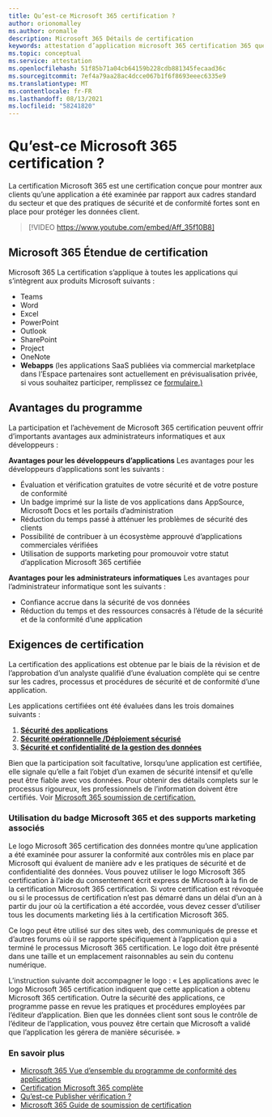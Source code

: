 ```yaml
---
title: Qu’est-ce Microsoft 365 certification ?
author: orionomalley
ms.author: oromalle
description: Microsoft 365 Détails de certification
keywords: attestation d’application microsoft 365 certification 365 questionnaire appSource
ms.topic: conceptual
ms.service: attestation
ms.openlocfilehash: 51f85b71a04cb64159b228cdb881345fecaad36c
ms.sourcegitcommit: 7ef4a79aa28ac4dcce067b1f6f8693eeec6335e9
ms.translationtype: MT
ms.contentlocale: fr-FR
ms.lasthandoff: 08/13/2021
ms.locfileid: "58241820"
---
```

# <a name="what-is-microsoft-365-certification"></a>Qu’est-ce Microsoft 365 certification ?

La certification Microsoft 365 est une certification conçue pour montrer aux clients qu’une application a été examinée par rapport aux cadres standard du secteur et que des pratiques de sécurité et de conformité fortes sont en place pour protéger les données client. 

>[!VIDEO https://www.youtube.com/embed/Aff_35f10B8]


## <a name="microsoft-365-certification-scope"></a>Microsoft 365 Étendue de certification

Microsoft 365 La certification s’applique à toutes les applications qui s’intègrent aux produits Microsoft suivants :
- Teams
- Word
- Excel
- PowerPoint
- Outlook
- SharePoint
- Project
- OneNote
- **Webapps** (les applications SaaS publiées via commercial marketplace dans l’Espace partenaires sont actuellement en prévisualisation privée, si vous souhaitez participer, remplissez ce [formulaire.)](https://customervoice.microsoft.com/Pages/ResponsePage.aspx?id=v4j5cvGGr0GRqy180BHbR4cf3qxCU_RNtqjCSalFdSFUNDMzTVJKR0wzTEJRSFJVSk9OQUlOV0RJSyQlQCN0PWcu)


## <a name="program-benefits"></a>Avantages du programme
La participation et l’achèvement de Microsoft 365 certification peuvent offrir d’importants avantages aux administrateurs informatiques et aux développeurs :

**Avantages pour les développeurs d’applications** Les avantages pour les développeurs d’applications sont les suivants : 
-   Évaluation et vérification gratuites de votre sécurité et de votre posture de conformité
-   Un badge imprimé sur la liste de vos applications dans AppSource, Microsoft Docs et les portails d’administration
-   Réduction du temps passé à atténuer les problèmes de sécurité des clients 
-   Possibilité de contribuer à un écosystème approuvé d’applications commerciales vérifiées
- Utilisation de supports marketing pour promouvoir votre statut d’application Microsoft 365 certifiée

**Avantages pour les administrateurs informatiques** Les avantages pour l’administrateur informatique sont les suivants :
-   Confiance accrue dans la sécurité de vos données
-   Réduction du temps et des ressources consacrés à l’étude de la sécurité et de la conformité d’une application 

## <a name="certification-requirements"></a>Exigences de certification
La certification des applications est obtenue par le biais de la révision et de l’approbation d’un analyste qualifié d’une évaluation complète qui se centre sur les cadres, processus et procédures de sécurité et de conformité d’une application. 

Les applications certifiées ont été évaluées dans les trois domaines suivants :
1.  [**Sécurité des applications**]( https://docs.microsoft.com/en-us/microsoft-365-app-certification/docs/certification-submission-guide#application-security)
1.  [**Sécurité opérationnelle /Déploiement sécurisé**]( https://docs.microsoft.com/en-us/microsoft-365-app-certification/docs/certification-submission-guide#operational-security)
1.  [**Sécurité et confidentialité de la gestion des données**]( https://docs.microsoft.com/en-us/microsoft-365-app-certification/docs/certification-submission-guide#data-handling-security-and-privacy)

Bien que la participation soit facultative, lorsqu’une application est certifiée, elle signale qu’elle a fait l’objet d’un examen de sécurité intensif et qu’elle peut être fiable avec vos données. Pour obtenir des détails complets sur le processus rigoureux, les professionnels de l’information doivent être certifiés. Voir [Microsoft 365 soumission de certification.](https://docs.microsoft.com/microsoft-365-app-certification/docs/certification-submission-guide)


### <a name="using-the-microsoft-365-badge-and-associated-marketing-materials"></a>Utilisation du badge Microsoft 365 et des supports marketing associés
Le logo Microsoft 365 certification des données montre qu’une application a été examinée pour assurer la conformité aux contrôles mis en place par Microsoft qui évaluent de manière adv e les pratiques de sécurité et de confidentialité des données. Vous pouvez utiliser le logo Microsoft 365 certification à l’aide du consentement écrit express de Microsoft à la fin de la certification Microsoft 365 certification. Si votre certification est révoquée ou si le processus de certification n’est pas démarré dans un délai d’un an à partir du jour où la certification a été accordée, vous devez cesser d’utiliser tous les documents marketing liés à la certification Microsoft 365. 

Ce logo peut être utilisé sur des sites web, des communiqués de presse et d’autres forums où il se rapporte spécifiquement à l’application qui a terminé le processus Microsoft 365 certification. Le logo doit être présenté dans une taille et un emplacement raisonnables au sein du contenu numérique. 

L’instruction suivante doit accompagner le logo : « Les applications avec le logo Microsoft 365 certification indiquent que cette application a obtenu Microsoft 365 certification. Outre la sécurité des applications, ce programme passe en revue les pratiques et procédures employées par l’éditeur d’application. Bien que les données client sont sous le contrôle de l’éditeur de l’application, vous pouvez être certain que Microsoft a validé que l’application les gérera de manière sécurisée. »


### <a name="learn-more"></a>En savoir plus
* [Microsoft 365 Vue d’ensemble du programme de conformité des applications](~/overview.md)  
* [Certification Microsoft 365 complète](~/docs/certification.md)  
* [Qu’est-ce Publisher vérification ?](https://docs.microsoft.com/azure/active-directory/develop/publisher-verification-overview)
* [Microsoft 365 Guide de soumission de certification](~/docs/certification-submission-guide.md)

